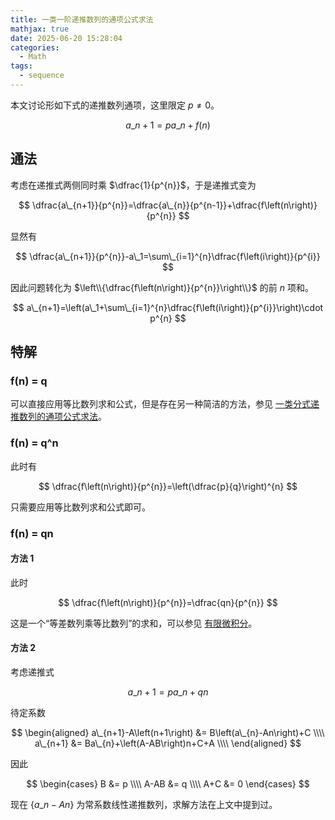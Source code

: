 ```yaml
---
title: 一类一阶递推数列的通项公式求法
mathjax: true
date: 2025-06-20 15:28:04
categories:
  - Math
tags:
  - sequence
---
```


本文讨论形如下式的递推数列通项，这里限定 $p\ne 0$。

$$
a\_{n+1}=pa\_{n}+f\left(n\right)
$$

## 通法

考虑在递推式两侧同时乘 $\dfrac{1}{p^{n}}$，于是递推式变为

$$
\dfrac{a\_{n+1}}{p^{n}}=\dfrac{a\_{n}}{p^{n-1}}+\dfrac{f\left(n\right)}{p^{n}}
$$

显然有

$$
\dfrac{a\_{n+1}}{p^{n}}-a\_1=\sum\_{i=1}^{n}\dfrac{f\left(i\right)}{p^{i}}
$$

因此问题转化为 $\left\\{\dfrac{f\left(n\right)}{p^{n}}\right\\}$ 的前 $n$ 项和。

$$
a\_{n+1}=\left(a\_1+\sum\_{i=1}^{n}\dfrac{f\left(i\right)}{p^{i}}\right)\cdot p^{n}
$$

## 特解

### f(n) = q

可以直接应用等比数列求和公式，但是存在另一种简洁的方法，参见 [一类分式递推数列的通项公式求法](/2025/05/31/frac-recursion/#A-p-0)。

### f(n) = q^n

此时有

$$
\dfrac{f\left(n\right)}{p^{n}}=\left(\dfrac{p}{q}\right)^{n}
$$

只需要应用等比数列求和公式即可。

### f(n) = qn

#### 方法 1

此时

$$
\dfrac{f\left(n\right)}{p^{n}}=\dfrac{qn}{p^{n}}
$$

这是一个“等差数列乘等比数列”的求和，可以参见 [有限微积分](/2025/05/26/finite-calculus/#等差数列乘等比数列)。

#### 方法 2

考虑递推式

$$
a\_{n+1}=pa\_{n}+qn
$$

待定系数

$$
\begin{aligned}
  a\_{n+1}-A\left(n+1\right) &= B\left(a\_{n}-An\right)+C \\\\
  a\_{n+1} &= Ba\_{n}+\left(A-AB\right)n+C+A \\\\
\end{aligned}
$$

因此

$$
\begin{cases}
  B &= p \\\\
  A-AB &= q \\\\
  A+C &= 0
\end{cases}
$$

现在 $\{a\_{n}-An\}$ 为常系数线性递推数列，求解方法在上文中提到过。
